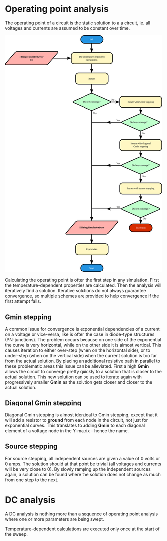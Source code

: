 # Operating point analysis

The operating point of a circuit is the static solution to a a circuit, ie. all voltages and currents are assumed to be constant over time.

<p align="center"><img src="images/operatingpoint.svg" /></p>

Calculating the operating point is often the first step in any simulation. First the temperature-dependent properties are calculated. Then the analysis will iteratively find a solution. Iterative solutions do not always guarantee convergence, so multiple schemes are provided to help convergence if the first attempt fails.

## Gmin stepping

A common issue for convergence is exponential dependencies of a current on a voltage or vice-versa, like is often the case in diode-type structures (PN-junctions). The problem occurs because on one side of the exponential the curve is very horizontal, while on the other side it is almost vertical. This causes iteration to either over-step (when on the horizontal side), or to under-step (when on the vertical side) when the current solution is too far from the actual solution. By placing an additional resistive path in parallel to these problematic areas this issue can be alleviated. First a high **Gmin** allows the circuit to converge pretty quickly to a solution that is closer to the actual solution. This new solution can be used to iterate again with progressively smaller **Gmin** as the solution gets closer and closer to the actual solution.

## Diagonal Gmin stepping

Diagonal Gmin stepping is almost identical to Gmin stepping, except that it will add a resistor to **ground** from each node in the circuit, not just for exponential curves. This translates to adding **Gmin** to each diagonal element of a voltage node in the Y-matrix - hence the name.

## Source stepping

For source stepping, all independent sources are given a value of 0 volts or 0 amps. The solution should at that point be trivial (all voltages and currents will be very close to 0). By slowly ramping up the independent sources again, a solution can be found where the solution does not change as much from one step to the next.

# DC analysis

A DC analysis is nothing more than a sequence of operating point analysis where one or more parameters are being swept.

Temperature-dependent calculations are executed only once at the start of the sweep.